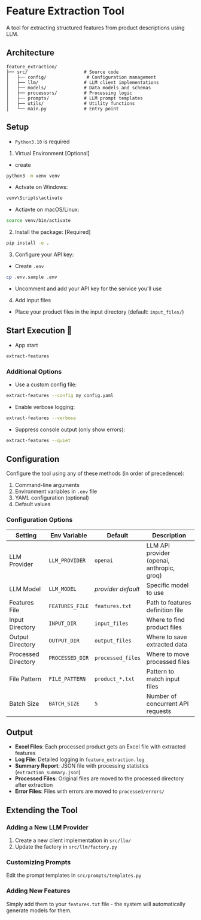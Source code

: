 # Feature Extraction Tool

A tool for extracting structured features from product descriptions using LLM.

## Architecture

```
feature_extraction/
├── src/                     # Source code
│   ├── config/               # Configuration management
│   ├── llm/                 # LLM client implementations
│   ├── models/              # Data models and schemas
│   ├── processors/          # Processing logic
│   ├── prompts/             # LLM prompt templates
│   ├── utils/               # Utility functions
│   └── main.py              # Entry point
```

## Setup

- `Python3.10` is required

1. Virtual Environment [Optional]

- create
```bash
python3 -m venv venv
```

 - Actvate on Windows:

```bash
venv\Scripts\activate
```

 - Actiavte on macOS/Linux:
```bash
source venv/bin/activate
```

2. Install the package: [Required]

```bash
pip install -e .
```

3. Configure your API key:

- Create `.env`
```bash
cp .env.sample .env
```

   - Uncomment and add your API key for the service you'll use

4. Add input files

- Place your product files in the input directory (default: `input_files/`)


## Start Execution  🚀
- App start

```bash
extract-features
```

### Additional Options

- Use a custom config file:
```bash
extract-features --config my_config.yaml
```

- Enable verbose logging:
```bash
extract-features --verbose
```

- Suppress console output (only show errors):
```bash
extract-features --quiet
```

## Configuration

Configure the tool using any of these methods (in order of precedence):

1. Command-line arguments
2. Environment variables in `.env` file
3. YAML configuration (optional)
4. Default values

### Configuration Options

| Setting | Env Variable | Default | Description |
|---------|--------------|---------|-------------|
| LLM Provider | `LLM_PROVIDER` | `openai` | LLM API provider (openai, anthropic, groq) |
| LLM Model | `LLM_MODEL` | *provider default* | Specific model to use |
| Features File | `FEATURES_FILE` | `features.txt` | Path to features definition file |
| Input Directory | `INPUT_DIR` | `input_files` | Where to find product files |
| Output Directory | `OUTPUT_DIR` | `output_files` | Where to save extracted data |
| Processed Directory | `PROCESSED_DIR` | `processed_files` | Where to move processed files |
| File Pattern | `FILE_PATTERN` | `product_*.txt` | Pattern to match input files |
| Batch Size | `BATCH_SIZE` | `5` | Number of concurrent API requests |

## Output

- **Excel Files**: Each processed product gets an Excel file with extracted features
- **Log File**: Detailed logging in `feature_extraction.log`
- **Summary Report**: JSON file with processing statistics (`extraction_summary.json`)
- **Processed Files**: Original files are moved to the processed directory after extraction
- **Error Files**: Files with errors are moved to `processed/errors/`

## Extending the Tool

### Adding a New LLM Provider

1. Create a new client implementation in `src/llm/`
2. Update the factory in `src/llm/factory.py`

### Customizing Prompts

Edit the prompt templates in `src/prompts/templates.py`

### Adding New Features

Simply add them to your `features.txt` file - the system will automatically generate models for them.
